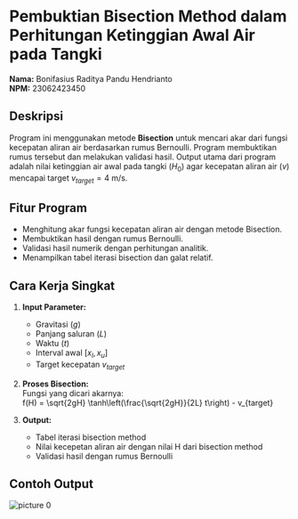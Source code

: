 # Pembuktian Bisection Method dalam Perhitungan Ketinggian Awal Air pada Tangki

**Nama:** Bonifasius Raditya Pandu Hendrianto  
**NPM:** 23062423450

## Deskripsi

Program ini menggunakan metode **Bisection** untuk mencari akar dari fungsi kecepatan aliran air berdasarkan rumus Bernoulli. Program membuktikan rumus tersebut dan melakukan validasi hasil. Output utama dari program adalah nilai ketinggian air awal pada tangki ($H_0$) agar kecepatan aliran air ($v$) mencapai target $v_{target} = 4$ m/s.

## Fitur Program

- Menghitung akar fungsi kecepatan aliran air dengan metode Bisection.
- Membuktikan hasil dengan rumus Bernoulli.
- Validasi hasil numerik dengan perhitungan analitik.
- Menampilkan tabel iterasi bisection dan galat relatif.

## Cara Kerja Singkat

1. **Input Parameter:**  
   - Gravitasi ($g$)
   - Panjang saluran ($L$)
   - Waktu ($t$)
   - Interval awal $[x_l, x_u]$
   - Target kecepatan $v_{target}$

2. **Proses Bisection:**  
   Fungsi yang dicari akarnya:  
   f(H) = \sqrt{2gH} \tanh\left(\frac{\sqrt{2gH}}{2L} t\right) - v_{target}

3. **Output:**  
   - Tabel iterasi bisection method
   - Nilai kecepetan aliran air dengan nilai H dari bisection method
   - Validasi hasil dengan rumus Bernoulli

## Contoh Output
![picture 0](https://i.imgur.com/x0HLPLz.png)  